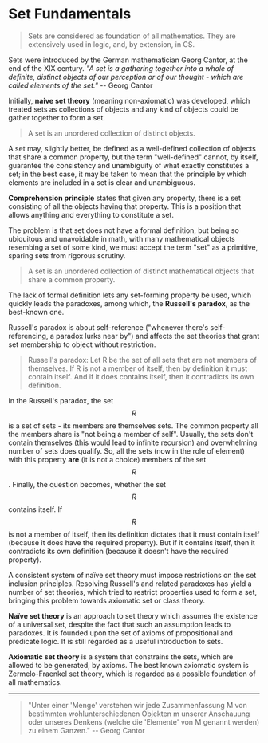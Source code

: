 # Set Fundamentals

> Sets are considered as foundation of all mathematics. They are extensively used in logic, and, by extension, in CS.


Sets were introduced by the German mathematician Georg Cantor, at the end of the XIX century. _"A set is a gathering together into a whole of definite, distinct objects of our perception or of our thought - which are called elements of the set."_ -- Georg Cantor

Initially, **naive set theory** (meaning non-axiomatic) was developed, which treated sets as collections of objects and any kind of objects could be gather together to form a set.

> A set is an unordered collection of distinct objects.

A set may, slightly better, be defined as a well-defined collection of objects that share a common property, but the term "well-defined" cannot, by itself, guarantee the consistency and unambiguity of what exactly constitutes a set; in the best case, it may be taken to mean that the principle by which elements are included in a set is clear and unambiguous.

**Comprehension principle** states that given any property, there is a set consisting of all the objects having that property. This is a position that allows anything and everything to constitute a set.

The problem is that set does not have a formal definition, but being so ubiquitous and unavoidable in math, with many mathematical objects resembing a set of some kind, we must accept the term "set" as a primitive, sparing sets from rigorous scrutiny.

> A set is an unordered collection of distinct mathematical objects that share a common property.

The lack of formal definition lets any set-forming property be used, which quickly leads the paradoxes, among which, the **Russell's paradox**, as the best-known one.

Russell's paradox is about self-reference ("whenever there's self-referencing, a paradox lurks near by") and affects the set theories that grant set membership to object without restriction.

> Russell's paradox: Let R be the set of all sets that are not members of themselves. If R is not a member of itself, then by definition it must contain itself. And if it does contains itself, then it contradicts its own definition.

In the Russell's paradox, the set $$R$$ is a set of sets - its members are themselves sets. The common property all the members share is "not being a member of self". Usually, the sets don't contain themselves (this would lead to infinite recursion) and overwhelming number of sets does qualify. So, all the sets (now in the role of element) with this property **are** (it is not a choice) members of the set $$R$$. Finally, the question becomes, whether the set $$R$$ contains itself. If $$R$$ is not a member of itself, then its definition dictates that it must contain itself (because it does have the required property). But if it contains itself, then it contradicts its own definition (because it doesn't have the required property).

A consistent system of naïve set theory must impose restrictions on the set inclusion principles. Resolving Russell's and related paradoxes has yield a number of set theories, which tried to restrict properties used to form a set, bringing this problem towards axiomatic set or class theory.

**Naïve set theory** is an approach to set theory which assumes the existence of a universal set, despite the fact that such an assumption leads to paradoxes. It is founded upon the set of axioms of propositional and predicate logic. It is still regarded as a useful introduction to sets.

**Axiomatic set theory** is a system that constrains the sets, which are allowed to be generated, by axioms. The best known axiomatic system is Zermelo-Fraenkel set theory, which is regarded as a possible foundation of all mathematics.

---

> "Unter einer 'Menge' verstehen wir jede Zusammenfassung M von bestimmten wohlunterschiedenen Objekten m unserer Anschauung oder unseres Denkens (welche die 'Elemente' von M genannt werden) zu einem Ganzen." -- Georg Cantor
